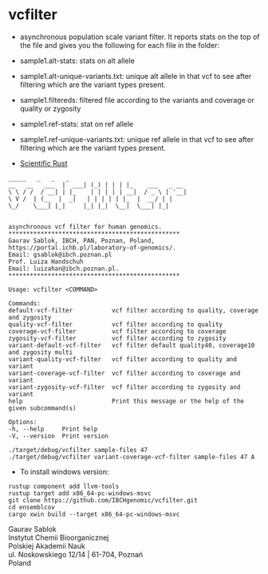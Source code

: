 # vcfilter

- asynchronous population scale variant filter. It reports stats on the top of the file and gives you the following for each file in the folder:
- sample1.alt-stats: stats on alt allele
- sample1.alt-unique-variants.txt: unique alt allele in that vcf to see after filtering which are the variant types present.
- sample1.filtereds: filtered file according to the variants and coverage or quality or zygosity
- sample1.ref-stats: stat on ref allele
- sample1.ref-unique-variants.txt: unique ref allele in that vcf to see after filtering which are the variant types present.

- [Scientific Rust](https://www.youtube.com/watch?app=desktop&v=dru-2Cn-RTQ)

```
_____   _   _   _
__   __   ___  |  ___| (_) | | | |_    ___   _ __
\ \ / /  / __| | |_    | | | | | __|  / _ \ | '__|
\ V /  | (__  |  _|   | | | | | |_  |  __/ | |
\_/    \___| |_|     |_| |_|  \__|  \___| |_|


asynchronous vcf filter for human genomics.
************************************************
Gaurav Sablok, IBCH, PAN, Poznan, Poland,
https://portal.ichb.pl/laboratory-of-genomics/.
Email: gsablok@ibch.poznan.pl
Prof. Luiza Handschuh
Email: luizahan@ibch.poznan.pl.
************************************************

Usage: vcfilter <COMMAND>

Commands:
default-vcf-filter           vcf filter according to quality, coverage and zygosity
quality-vcf-filter           vcf filter according to quality
coverage-vcf-filter          vcf filter according to coverage
zygosity-vcf-filter          vcf filter according to zygosity
variant-default-vcf-filter   vcf filter default quality40, coverage10 and zygosity multi
variant-quality-vcf-filter   vcf filter according to quality and variant
variant-coverage-vcf-filter  vcf filter according to coverage and variant
variant-zygosity-vcf-filter  vcf filter according to zygosity and variant
help                         Print this message or the help of the given subcommand(s)

Options:
-h, --help     Print help
-V, --version  Print version
```

```
./target/debug/vcfilter sample-files 47
./target/debug/vcfilter variant-coverage-vcf-filter sample-files 47 A
```

- To install windows version:
```
rustup component add llvm-tools
rustup target add x86_64-pc-windows-msvc
git clone https://github.com/IBCHgenomic/vcfilter.git
cd ensemblcov
cargo xwin build --target x86_64-pc-windows-msvc
```

Gaurav Sablok \
Instytut Chemii Bioorganicznej \
Polskiej Akademii Nauk \
ul. Noskowskiego 12/14 | 61-704, Poznań \
Poland
